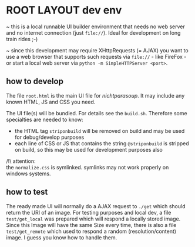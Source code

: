 # ROOT LAYOUT dev env

~ this is a local runnable UI builder environment that needs no web server and no internet connection (just `file://`).
Ideal for development on long train rides ;-)

~ since this development may require XHttpRequests (= AJAX) you want to use a web browser that supports such requests via `file://` - like FireFox - or start a local web server via
`python -m SimpleHTTPServer <port>`.

## how to develop

The file `root.html` is the main UI file for _nichtparasoup_.
It may include any known HTML, JS and CSS you need.

The UI file(s) will be bundled. For details see the `build.sh`.
Therefore some specialties are needed to know:

* the HTML tag `striponbuild` will be removed on build and may be used for debug/develop purposes
* each line of CSS or JS that contains the string `@striponbuild` is stripped on build, so this may be used for development purposes also

/!\ attention:  
the `normalize.css` is symlinked. symlinks may not work properly on windows systems.

## how to test

The ready made UI will normally do a AJAX request to `./get` which should return the URI of an image.
For testing purposes and local dev, a file `test/get_local` was prepared which will respond a locally stored image. Since this Image will have the same Size every time, there is also a file `test/get_remote` which used to respond a random (resolution/content) image. I guess you know how to handle them.
